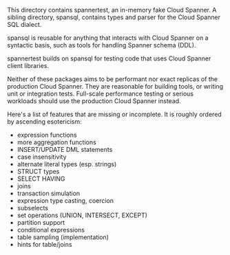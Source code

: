 This directory contains spannertest, an in-memory fake Cloud Spanner. A sibling
directory, spansql, contains types and parser for the Cloud Spanner SQL dialect.

spansql is reusable for anything that interacts with Cloud Spanner on a
syntactic basis, such as tools for handling Spanner schema (DDL).

spannertest builds on spansql for testing code that uses Cloud Spanner client
libraries.

Neither of these packages aims to be performant nor exact replicas of the
production Cloud Spanner. They are reasonable for building tools, or writing
unit or integration tests. Full-scale performance testing or serious workloads
should use the production Cloud Spanner instead.

Here's a list of features that are missing or incomplete. It is roughly ordered
by ascending esotericism:

- expression functions
- more aggregation functions
- INSERT/UPDATE DML statements
- case insensitivity
- alternate literal types (esp. strings)
- STRUCT types
- SELECT HAVING
- joins
- transaction simulation
- expression type casting, coercion
- subselects
- set operations (UNION, INTERSECT, EXCEPT)
- partition support
- conditional expressions
- table sampling (implementation)
- hints for table/joins
